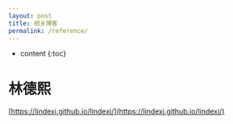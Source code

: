 ```yaml
---
layout: post
title: 相关博客
permalink: /reference/
---
```


* content
{:toc}


林德熙
=====================
[https://lindexi.github.io/lindexi/](https://lindexi.github.io/lindexi/)
